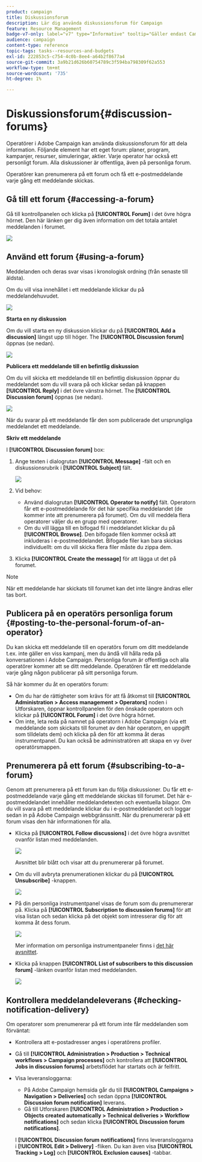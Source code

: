 ```yaml
---
product: campaign
title: Diskussionsforum
description: Lär dig använda diskussionsforum för Campaign
feature: Resource Management
badge-v7-only: label="v7" type="Informative" tooltip="Gäller endast Campaign Classic v7"
audience: campaign
content-type: reference
topic-tags: tasks--resources-and-budgets
exl-id: 222853c5-c754-4c0b-8ee4-a64b2f8677a4
source-git-commit: 3a9b21d626b60754789c3f594ba798309f62a553
workflow-type: tm+mt
source-wordcount: '735'
ht-degree: 1%

---
```


# Diskussionsforum{#discussion-forums}



Operatörer i Adobe Campaign kan använda diskussionsforum för att dela information. Följande element har ett eget forum: planer, program, kampanjer, resurser, simuleringar, aktier. Varje operator har också ett personligt forum. Alla diskussioner är offentliga, även på personliga forum.

Operatörer kan prenumerera på ett forum och få ett e-postmeddelande varje gång ett meddelande skickas.

## Gå till ett forum {#accessing-a-forum}

Gå till kontrollpanelen och klicka på **[!UICONTROL Forum]** i det övre högra hörnet. Den här länken ger dig även information om det totala antalet meddelanden i forumet.

![](assets/mrm_forum_access_link.png)

## Använd ett forum {#using-a-forum}

Meddelanden och deras svar visas i kronologisk ordning (från senaste till äldsta).

Om du vill visa innehållet i ett meddelande klickar du på meddelandehuvudet.

![](assets/mrm_forum_expand_msg.png)

**Starta en ny diskussion**

Om du vill starta en ny diskussion klickar du på **[!UICONTROL Add a discussion]** längst upp till höger. The **[!UICONTROL Discussion forum]** öppnas (se nedan).

![](assets/mrm_forum_new_thread.png)

**Publicera ett meddelande till en befintlig diskussion**

Om du vill skicka ett meddelande till en befintlig diskussion öppnar du meddelandet som du vill svara på och klickar sedan på knappen **[!UICONTROL Reply]** i det övre vänstra hörnet. The **[!UICONTROL Discussion forum]** öppnas (se nedan).

![](assets/mrm_forum_answer_msg.png)

När du svarar på ett meddelande får den som publicerade det ursprungliga meddelandet ett meddelande.

**Skriv ett meddelande**

I **[!UICONTROL Discussion forum]** box:

1. Ange texten i dialogrutan **[!UICONTROL Message]** -fält och en diskussionsrubrik i **[!UICONTROL Subject]** fält.

   ![](assets/mrm_forum_edit_msg.png)

1. Vid behov:

   * Använd dialogrutan **[!UICONTROL Operator to notify]** fält. Operatorn får ett e-postmeddelande för det här specifika meddelandet (de kommer inte att prenumerera på forumet). Om du vill meddela flera operatorer väljer du en grupp med operatorer.
   * Om du vill lägga till en bifogad fil i meddelandet klickar du på **[!UICONTROL Browse]**. Den bifogade filen kommer också att inkluderas i e-postmeddelandet. Bifogade filer kan bara skickas individuellt: om du vill skicka flera filer måste du zippa dem.

1. Klicka **[!UICONTROL Create the message]** för att lägga ut det på forumet.

>[!NOTE]
>
>När ett meddelande har skickats till forumet kan det inte längre ändras eller tas bort.

## Publicera på en operatörs personliga forum {#posting-to-the-personal-forum-of-an-operator}

Du kan skicka ett meddelande till en operatörs forum om ditt meddelande t.ex. inte gäller en viss kampanj, men du ändå vill hålla reda på konversationen i Adobe Campaign. Personliga forum är offentliga och alla operatörer kommer att se ditt meddelande. Operatören får ett meddelande varje gång någon publicerar på sitt personliga forum.

Så här kommer du åt en operatörs forum:

* Om du har de rättigheter som krävs för att få åtkomst till **[!UICONTROL Administration > Access management > Operators]** noden i Utforskaren, öppnar kontrollpanelen för den önskade operatorn och klickar på **[!UICONTROL Forum]** i det övre högra hörnet.
* Om inte, leta reda på namnet på operatorn i Adobe Campaign (via ett meddelande som skickats till forumet av den här operatorn, en uppgift som tilldelats dem) och klicka på den för att komma åt deras instrumentpanel. Du kan också be administratören att skapa en vy över operatörsmappen.

## Prenumerera på ett forum {#subscribing-to-a-forum}

Genom att prenumerera på ett forum kan du följa diskussioner. Du får ett e-postmeddelande varje gång ett meddelande skickas till forumet. Det här e-postmeddelandet innehåller meddelandetexten och eventuella bilagor. Om du vill svara på ett meddelande klickar du i e-postmeddelandet och loggar sedan in på Adobe Campaign webbgränssnitt. När du prenumererar på ett forum visas den här informationen för alla.

* Klicka på **[!UICONTROL Follow discussions]** i det övre högra avsnittet ovanför listan med meddelanden.

  ![](assets/mrm_forum_subscribe.png)

  Avsnittet blir blått och visar att du prenumererar på forumet.

* Om du vill avbryta prenumerationen klickar du på **[!UICONTROL Unsubscribe]** -knappen.

  ![](assets/mrm_forum_unsubscribe.png)

* På din personliga instrumentpanel visas de forum som du prenumererar på. Klicka på **[!UICONTROL Subscription to discussion forums]** för att visa listan och sedan klicka på det objekt som intresserar dig för att komma åt dess forum.

  ![](assets/platform_dashboard_operator_subscr_forums.png)

  Mer information om personliga instrumentpaneler finns i [det här avsnittet](../../platform/using/access-management-operators.md).

* Klicka på knappen **[!UICONTROL List of subscribers to this discussion forum]** -länken ovanför listan med meddelanden.

  ![](assets/mrm_forum_subscribers.png)

## Kontrollera meddelandeleverans {#checking-notification-delivery}

Om operatorer som prenumererar på ett forum inte får meddelanden som förväntat:

* Kontrollera att e-postadresser anges i operatörens profiler.
* Gå till **[!UICONTROL Administration > Production > Technical workflows > Campaign processes]** och kontrollera att **[!UICONTROL Jobs in discussion forums]** arbetsflödet har startats och är felfritt.
* Visa leveransloggarna:

   * På Adobe Campaign hemsida går du till **[!UICONTROL Campaigns > Navigation > Deliveries]** och sedan öppna **[!UICONTROL Discussion forum notification]** leverans.
   * Gå till Utforskaren **[!UICONTROL Administration > Production > Objects created automatically > Technical deliveries > Workflow notifications]** och sedan klicka **[!UICONTROL Discussion forum notifications]**.

  I **[!UICONTROL Discussion forum notifications]** finns leveransloggarna i **[!UICONTROL Edit > Delivery]** -fliken. Du kan även visa **[!UICONTROL Tracking > Log]** och **[!UICONTROL Exclusion causes]** -tabbar.
